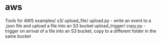 # aws
Tools for AWS
	examples/
			s3/
				upload_file/
					upload.py - write an event to a .json file and upload a file into an S3 bucket
				upload_trigger/
					copy.py - trigger on arrival of a file into an S3 bucket, copy to a different folder in the same bucket
